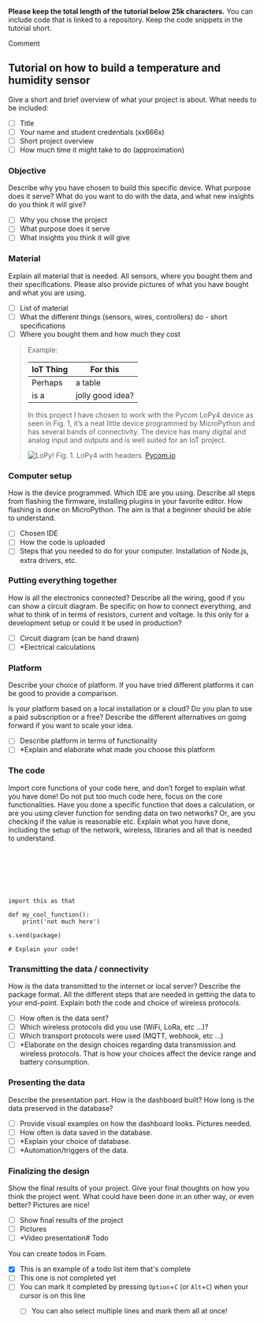 **Please keep the total length of the tutorial below 25k characters.** You can include code that is linked to a repository. Keep the code snippets in the tutorial short.

Comment

## [](https://hackmd.io/@lnu-iot/iot-tutorial#Tutorial-on-how-to-build-a-temperature-and-humidity-sensor "Tutorial-on-how-to-build-a-temperature-and-humidity-sensor")Tutorial on how to build a temperature and humidity sensor

Give a short and brief overview of what your project is about. What needs to be included:

- [ ]  Title
- [ ]  Your name and student credentials (xx666x)
- [ ]  Short project overview
- [ ]  How much time it might take to do (approximation)

### [](https://hackmd.io/@lnu-iot/iot-tutorial#Objective "Objective")Objective

Describe why you have chosen to build this specific device. What purpose does it serve? What do you want to do with the data, and what new insights do you think it will give?

- [ ]  Why you chose the project
- [ ]  What purpose does it serve
- [ ]  What insights you think it will give

### [](https://hackmd.io/@lnu-iot/iot-tutorial#Material "Material")Material

Explain all material that is needed. All sensors, where you bought them and their specifications. Please also provide pictures of what you have bought and what you are using.

- [ ]  List of material
- [ ]  What the different things (sensors, wires, controllers) do - short specifications
- [ ]  Where you bought them and how much they cost

> Example:
> 
> | IoT Thing | For this |
> | --- | --- |
> | Perhaps | a table |
> | is a | jolly good idea? |
> 
> In this project I have chosen to work with the Pycom LoPy4 device as seen in Fig. 1, it’s a neat little device programmed by MicroPython and has several bands of connectivity. The device has many digital and analog input and outputs and is well suited for an IoT project.
> 
> ![LoPy!](https://pycom.io/wp-content/uploads/2018/08/lopySide-1.png) Fig. 1. LoPy4 with headers. [Pycom.io](http://pycom.io/)

### [](https://hackmd.io/@lnu-iot/iot-tutorial#Computer-setup "Computer-setup")Computer setup

How is the device programmed. Which IDE are you using. Describe all steps from flashing the firmware, installing plugins in your favorite editor. How flashing is done on MicroPython. The aim is that a beginner should be able to understand.

- [ ]  Chosen IDE
- [ ]  How the code is uploaded
- [ ]  Steps that you needed to do for your computer. Installation of Node.js, extra drivers, etc.

### [](https://hackmd.io/@lnu-iot/iot-tutorial#Putting-everything-together "Putting-everything-together")Putting everything together

How is all the electronics connected? Describe all the wiring, good if you can show a circuit diagram. Be specific on how to connect everything, and what to think of in terms of resistors, current and voltage. Is this only for a development setup or could it be used in production?

- [ ]  Circuit diagram (can be hand drawn)
- [ ]  \*Electrical calculations

### [](https://hackmd.io/@lnu-iot/iot-tutorial#Platform "Platform")Platform

Describe your choice of platform. If you have tried different platforms it can be good to provide a comparison.

Is your platform based on a local installation or a cloud? Do you plan to use a paid subscription or a free? Describe the different alternatives on going forward if you want to scale your idea.

- [ ]  Describe platform in terms of functionality
- [ ]  \*Explain and elaborate what made you choose this platform

### [](https://hackmd.io/@lnu-iot/iot-tutorial#The-code "The-code")The code

Import core functions of your code here, and don’t forget to explain what you have done! Do not put too much code here, focus on the core functionalities. Have you done a specific function that does a calculation, or are you using clever function for sending data on two networks? Or, are you checking if the value is reasonable etc. Explain what you have done, including the setup of the network, wireless, libraries and all that is needed to understand.

```







import this as that

def my_cool_function():
    print('not much here')

s.send(package)

# Explain your code!
```

### [](https://hackmd.io/@lnu-iot/iot-tutorial#Transmitting-the-data--connectivity "Transmitting-the-data--connectivity")Transmitting the data / connectivity

How is the data transmitted to the internet or local server? Describe the package format. All the different steps that are needed in getting the data to your end-point. Explain both the code and choice of wireless protocols.

- [ ]  How often is the data sent?
- [ ]  Which wireless protocols did you use (WiFi, LoRa, etc …)?
- [ ]  Which transport protocols were used (MQTT, webhook, etc …)
- [ ]  \*Elaborate on the design choices regarding data transmission and wireless protocols. That is how your choices affect the device range and battery consumption.

### [](https://hackmd.io/@lnu-iot/iot-tutorial#Presenting-the-data "Presenting-the-data")Presenting the data

Describe the presentation part. How is the dashboard built? How long is the data preserved in the database?

- [ ]  Provide visual examples on how the dashboard looks. Pictures needed.
- [ ]  How often is data saved in the database.
- [ ]  \*Explain your choice of database.
- [ ]  \*Automation/triggers of the data.

### [](https://hackmd.io/@lnu-iot/iot-tutorial#Finalizing-the-design "Finalizing-the-design")Finalizing the design

Show the final results of your project. Give your final thoughts on how you think the project went. What could have been done in an other way, or even better? Pictures are nice!

- [ ]  Show final results of the project
- [ ]  Pictures
- [ ]  \*Video presentation# Todo

You can create todos in Foam.

- [x] This is an example of a todo list item that's complete
- [ ] This one is not completed yet
- [ ] You can mark it completed by pressing `Option`+`C` (or `Alt`+`C`) when your cursor is on this line
  - [ ] You can also select multiple lines and mark them all at once!


